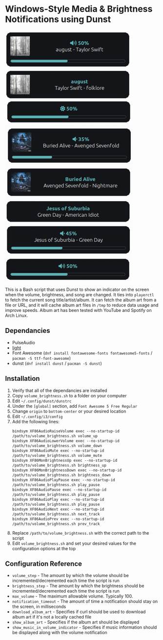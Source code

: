 # Windows-Style Media & Brightness Notifications using Dunst

![](images/1.png)
![](images/2.png)
![](images/3.png)
![](images/4.png)
![](images/5.png)
![](images/6.png)
![](images/7.png)
![](images/8.png)

This is a Bash script that uses Dunst to show an indicator on the screen when the volume, brightness, and song are changed. It ties into `playerctl` to fetch the current song title/artist/album. It can fetch the album art from a file or URL, and it will cache album art files in `/tmp` to reduce data usage and improve speeds. Album art has been tested with YouTube and Spotify on Arch Linux.

## Dependancies

* PulseAudio
* [light](https://archlinux.org/packages/extra/x86_64/light/)
* Font Awesome (`dnf install fontawesome-fonts fontawesome5-fonts` / `pacman -S ttf-font-awesome`)
* dunst (`dnf install dunst` / `pacman -S dunst`)

## Installation

1. Verify that all of the dependancies are installed
2. Copy `volume_brightness.sh` to a folder on your computer
3. Edit `~/.config/dunst/dunstrc`
4. Under the `[global]` section, add `Font Awesome 5 Free Regular`
5. Change `origin` to `bottom-center` or your desired location
6. Edit `~/.config/i3/config`
7. Add the following lines:
	```
	bindsym XF86AudioRaiseVolume exec --no-startup-id /path/to/volume_brightness.sh volume_up
	bindsym XF86AudioLowerVolume exec --no-startup-id /path/to/volume_brightness.sh volume_down
	bindsym XF86AudioMute exec --no-startup-id /path/to/volume_brightness.sh volume_mute
    bindsym XF86MonBrightnessUp exec --no-startup-id /path/to/volume_brightness.sh brightness_up
    bindsym XF86MonBrightnessDown exec --no-startup-id /path/to/volume_brightness.sh brightness_down
    bindsym XF86AudioPlayPause exec --no-startup-id /path/to/volume_brightness.sh play_pause
    bindsym XF86AudioPause exec --no-startup-id /path/to/volume_brightness.sh play_pause
    bindsym XF86AudioPlay exec --no-startup-id /path/to/volume_brightness.sh play_pause
    bindsym XF86AudioNext exec --no-startup-id /path/to/volume_brightness.sh next_track
    bindsym XF86AudioPrev exec --no-startup-id /path/to/volume_brightness.sh prev_track
	```
8. Replace `/path/to/volume_brightness.sh` with the correct path to the script
9. Edit `volume_brightness.sh` and set your desired values for the configuration options at the top

## Configuration Reference

- `volume_step` - The amount by which the volume should be incremented/decremented each time the script is run
- `brightness_step` - The amount by which the brightness should be incremented/decremented each time the script is run
- `max_volume` - The maximum allowable volume. Typically 100.
- `notification_timeout` - The amount of time a notification should stay on the screen, in milliseconds
- `download_album_art` - Specifies if curl should be used to download album art if it's not a locally cached file
- `show_album_art` - Specifies if the album art should be displayed
- `show_music_in_volume_indicator` - Specifies if music information should be displayed along with the volume notification
